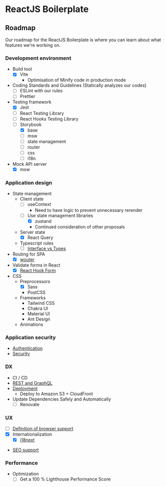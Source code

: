 # ReactJS Boilerplate

## Roadmap

Our roadmap for the ReactJS Boilerplate is where you can learn about what features we're working on.

### Development environment

- Build tool
  - [x] Vite
    - Optimisation of Minify code in production mode
- Coding Standards and Guidelines (Statically analyzes our codes)
  - [ ] ESLint with our rules
  - [ ] Prettier
- Testing framework
  - [x] Jest
  - [ ] React Testing Library
  - [ ] React Hooks Testing Library
  - [ ] Storybook
    - [x] base
    - [ ] msw
    - [ ] state management
    - [ ] router
    - [ ] css
    - [ ] i18n
- Mock API server
  - [x] msw

### Application design

- State management
  - Client state
    - [ ] useContext
      - Need to have logic to prevent unnecessary rerender
    - [ ] Use state management libraries
      - [x] zustand
      - Continued consideration of other proposals
  - Server state
    - [x] React Query
  - Typescript rules
    - [ ] [Interface vs Types](https://github.com/monstar-lab-oss/reactjs-boilerplate/discussions/20)
- Routing for SPA
  - [x] [wouter](https://github.com/molefrog/wouter)
- Validate forms in React
  - [x] [React Hook Form](https://react-hook-form.com)
- CSS
  - Preprocessors
    - [x] Sass
    - PostCSS
  - Frameworks
    - Tailwind CSS
    - Chakra UI
    - Material UI
    - Ant Design
  - Animations

### Application security

- [Authentication](https://github.com/monstar-lab-oss/reactjs-boilerplate/discussions/15)
- [Security](https://github.com/monstar-lab-oss/reactjs-boilerplate/discussions/9)

### DX

- CI / CD
- [REST and GraphQL](https://github.com/monstar-lab-oss/reactjs-boilerplate/discussions/14)
- [Deployment](https://github.com/monstar-lab-oss/reactjs-boilerplate/discussions/5)
  - Deploy to Amazon S3 + CloudFront
- Update Dependencies Safely and Automatically
  - [ ] Renovate

### UX

- [ ] [Definition of browser support](https://github.com/monstar-lab-oss/reactjs-boilerplate/discussions/2)
- [x] Internationalization
  - [x] [i18next](https://www.i18next.com/)
- [SEO support](https://github.com/monstar-lab-oss/reactjs-boilerplate/discussions/1)

### Performance

- Optimization
  - [ ] Get a 100 % Lighthouse Performance Score
